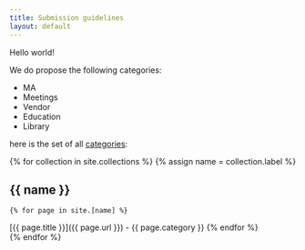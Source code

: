 ```yaml
---
title: Submission guidelines
layout: default
---
```


Hello world!

We do propose the following categories:
-  MA
-  Meetings
-  Vendor
-  Education
-  Library

here is the set of all [categories](google.com):

{% for collection in site.collections %}
{% assign name = collection.label %}
## {{ name }}
    {% for page in site.[name] %}
  [{{ page.title }}]({{ page.url }}) - {{ page.category }}
    {% endfor %}    
{% endfor %}
